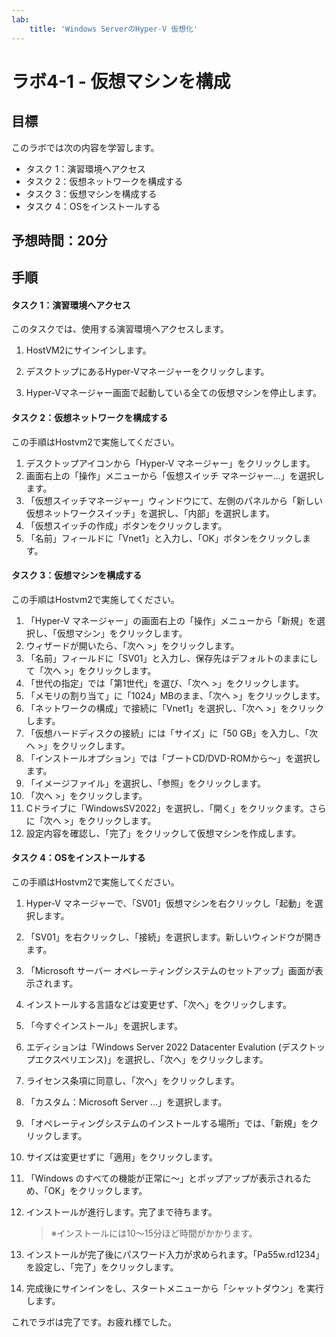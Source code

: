 ```yaml
---
lab:
    title: 'Windows ServerのHyper-V 仮想化'
---
```


# ラボ4-1  - 仮想マシンを構成

## 目標

このラボでは次の内容を学習します。

- タスク 1：演習環境へアクセス
- タスク 2：仮想ネットワークを構成する
- タスク 3：仮想マシンを構成する
- タスク 4：OSをインストールする



## 予想時間：20分



## 手順

#### タスク 1：演習環境へアクセス

このタスクでは、使用する演習環境へアクセスします。

1. HostVM2にサインインします。

1. デスクトップにあるHyper-Vマネージャーをクリックします。

1. Hyper-Vマネージャー画面で起動している全ての仮想マシンを停止します。

   

#### タスク 2：仮想ネットワークを構成する

この手順はHostvm2で実施してください。

1. デスクトップアイコンから「Hyper-V マネージャー」をクリックします。
2. 画面右上の「操作」メニューから「仮想スイッチ マネージャー...」を選択します。
3. 「仮想スイッチマネージャー」ウィンドウにて、左側のパネルから「新しい仮想ネットワークスイッチ」を選択し、「内部」を選択します。
4. 「仮想スイッチの作成」ボタンをクリックします。
5. 「名前」フィールドに「Vnet1」と入力し、「OK」ボタンをクリックします。



#### タスク 3：仮想マシンを構成する

この手順はHostvm2で実施してください。

1. 「Hyper-V マネージャー」の画面右上の「操作」メニューから「新規」を選択し、「仮想マシン」をクリックします。
2. ウィザードが開いたら、「次へ >」をクリックします。
3. 「名前」フィールドに「SV01」と入力し、保存先はデフォルトのままにして「次へ >」をクリックします。
4. 「世代の指定」では「第1世代」を選び、「次へ >」をクリックします。
5. 「メモリの割り当て」に「1024」MBのまま、「次へ >」をクリックします。
6. 「ネットワークの構成」で接続に「Vnet1」を選択し、「次へ >」をクリックします。
7. 「仮想ハードディスクの接続」には「サイズ」に「50 GB」を入力し、「次へ >」をクリックします。
8. 「インストールオプション」では「ブートCD/DVD-ROMから～」を選択します。
9. 「イメージファイル」を選択し、「参照」をクリックします。
10. 「次へ >」をクリックします。
11. Cドライブに「WindowsSV2022」を選択し、「開く」をクリックます。さらに「次へ >」をクリックします。
12. 設定内容を確認し、「完了」をクリックして仮想マシンを作成します。

   

#### タスク 4：OSをインストールする

この手順はHostvm2で実施してください。

1. Hyper-V マネージャーで、「SV01」仮想マシンを右クリックし「起動」を選択します。

2. 「SV01」を右クリックし、「接続」を選択します。新しいウィンドウが開きます。

3. 「Microsoft サーバー オペレーティングシステムのセットアップ」画面が表示されます。

4. インストールする言語などは変更せず、「次へ」をクリックします。

5. 「今すぐインストール」を選択します。

6. エディションは「Windows Server 2022 Datacenter Evalution (デスクトップエクスペリエンス)」を選択し、「次へ」をクリックします。

7. ライセンス条項に同意し、「次へ」をクリックします。

8. 「カスタム：Microsoft Server ...」を選択します。

9. 「オペレーティングシステムのインストールする場所」では、「新規」をクリックします。

10. サイズは変更せずに「適用」をクリックします。

11. 「Windows のすべての機能が正常に～」とポップアップが表示されるため、「OK」をクリックします。

12. インストールが進行します。完了まで待ちます。

    > ※インストールには10～15分ほど時間がかかります。

13. インストールが完了後にパスワード入力が求められます。「Pa55w.rd1234」を設定し、「完了」をクリックします。

14. 完成後にサインインをし、スタートメニューから「シャットダウン」を実行します。



これでラボは完了です。お疲れ様でした。
